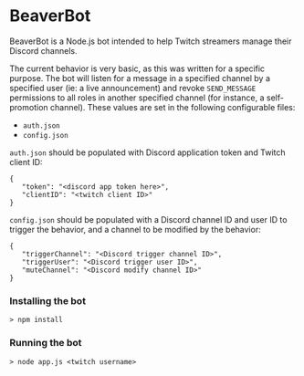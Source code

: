 BeaverBot 
=========

BeaverBot is a Node.js bot intended to help Twitch streamers manage their Discord channels.

The current behavior is very basic, as this was written for a specific purpose. The bot will listen for a message in a specified channel by a specified user (ie: a live announcement) and revoke `SEND_MESSAGE` permissions to all roles in another specified channel (for instance, a self-promotion channel). These values are set in the following configurable files:

- `auth.json`
- `config.json`

`auth.json` should be populated with Discord application token and Twitch client ID:

```
{
   "token": "<discord app token here>",
   "clientID": "<twitch client ID>"
}
```

`config.json` should be populated with a Discord channel ID and user ID to trigger the behavior, and a channel to be modified by the behavior:

```
{
   "triggerChannel": "<Discord trigger channel ID>",
   "triggerUser": "<Discord trigger user ID>",
   "muteChannel": "<Discord modify channel ID>"
}
```

### Installing the bot

```
> npm install
```

### Running the bot

```
> node app.js <twitch username>
```